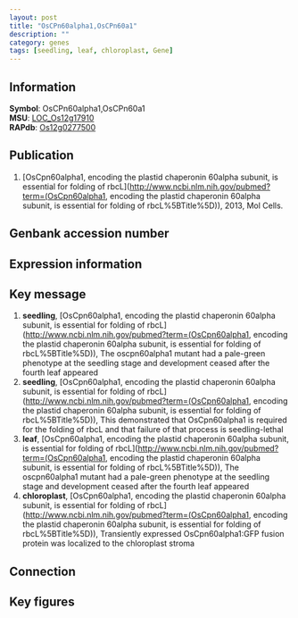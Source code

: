 ```yaml
---
layout: post
title: "OsCPn60alpha1,OsCPn60a1"
description: ""
category: genes
tags: [seedling, leaf, chloroplast, Gene]
---
```


## Information
__Symbol__: OsCPn60alpha1,OsCPn60a1  
__MSU__: [LOC_Os12g17910](http://rice.plantbiology.msu.edu/cgi-bin/ORF_infopage.cgi?orf=LOC_Os12g17910)  
__RAPdb__: [Os12g0277500](http://rapdb.dna.affrc.go.jp/viewer/gbrowse_details/irgsp1?name=Os12g0277500)  

## Publication
1. [OsCpn60alpha1, encoding the plastid chaperonin 60alpha subunit, is essential for folding of rbcL](http://www.ncbi.nlm.nih.gov/pubmed?term=(OsCpn60alpha1, encoding the plastid chaperonin 60alpha subunit, is essential for folding of rbcL%5BTitle%5D)), 2013, Mol Cells.

## Genbank accession number

## Expression information

## Key message
1. __seedling__, [OsCpn60alpha1, encoding the plastid chaperonin 60alpha subunit, is essential for folding of rbcL](http://www.ncbi.nlm.nih.gov/pubmed?term=(OsCpn60alpha1, encoding the plastid chaperonin 60alpha subunit, is essential for folding of rbcL%5BTitle%5D)),  The oscpn60alpha1 mutant had a pale-green phenotype at the seedling stage and development ceased after the fourth leaf appeared
2. __seedling__, [OsCpn60alpha1, encoding the plastid chaperonin 60alpha subunit, is essential for folding of rbcL](http://www.ncbi.nlm.nih.gov/pubmed?term=(OsCpn60alpha1, encoding the plastid chaperonin 60alpha subunit, is essential for folding of rbcL%5BTitle%5D)),  This demonstrated that OsCpn60alpha1 is required for the folding of rbcL and that failure of that process is seedling-lethal
3. __leaf__, [OsCpn60alpha1, encoding the plastid chaperonin 60alpha subunit, is essential for folding of rbcL](http://www.ncbi.nlm.nih.gov/pubmed?term=(OsCpn60alpha1, encoding the plastid chaperonin 60alpha subunit, is essential for folding of rbcL%5BTitle%5D)),  The oscpn60alpha1 mutant had a pale-green phenotype at the seedling stage and development ceased after the fourth leaf appeared
4. __chloroplast__, [OsCpn60alpha1, encoding the plastid chaperonin 60alpha subunit, is essential for folding of rbcL](http://www.ncbi.nlm.nih.gov/pubmed?term=(OsCpn60alpha1, encoding the plastid chaperonin 60alpha subunit, is essential for folding of rbcL%5BTitle%5D)),  Transiently expressed OsCpn60alpha1:GFP fusion protein was localized to the chloroplast stroma

## Connection

## Key figures


